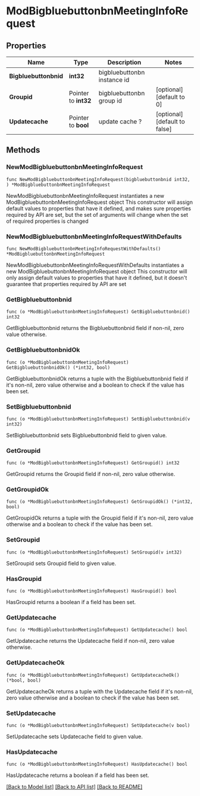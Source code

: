 # ModBigbluebuttonbnMeetingInfoRequest

## Properties

Name | Type | Description | Notes
------------ | ------------- | ------------- | -------------
**Bigbluebuttonbnid** | **int32** | bigbluebuttonbn instance id | 
**Groupid** | Pointer to **int32** | bigbluebuttonbn group id | [optional] [default to 0]
**Updatecache** | Pointer to **bool** | update cache ? | [optional] [default to false]

## Methods

### NewModBigbluebuttonbnMeetingInfoRequest

`func NewModBigbluebuttonbnMeetingInfoRequest(bigbluebuttonbnid int32, ) *ModBigbluebuttonbnMeetingInfoRequest`

NewModBigbluebuttonbnMeetingInfoRequest instantiates a new ModBigbluebuttonbnMeetingInfoRequest object
This constructor will assign default values to properties that have it defined,
and makes sure properties required by API are set, but the set of arguments
will change when the set of required properties is changed

### NewModBigbluebuttonbnMeetingInfoRequestWithDefaults

`func NewModBigbluebuttonbnMeetingInfoRequestWithDefaults() *ModBigbluebuttonbnMeetingInfoRequest`

NewModBigbluebuttonbnMeetingInfoRequestWithDefaults instantiates a new ModBigbluebuttonbnMeetingInfoRequest object
This constructor will only assign default values to properties that have it defined,
but it doesn't guarantee that properties required by API are set

### GetBigbluebuttonbnid

`func (o *ModBigbluebuttonbnMeetingInfoRequest) GetBigbluebuttonbnid() int32`

GetBigbluebuttonbnid returns the Bigbluebuttonbnid field if non-nil, zero value otherwise.

### GetBigbluebuttonbnidOk

`func (o *ModBigbluebuttonbnMeetingInfoRequest) GetBigbluebuttonbnidOk() (*int32, bool)`

GetBigbluebuttonbnidOk returns a tuple with the Bigbluebuttonbnid field if it's non-nil, zero value otherwise
and a boolean to check if the value has been set.

### SetBigbluebuttonbnid

`func (o *ModBigbluebuttonbnMeetingInfoRequest) SetBigbluebuttonbnid(v int32)`

SetBigbluebuttonbnid sets Bigbluebuttonbnid field to given value.


### GetGroupid

`func (o *ModBigbluebuttonbnMeetingInfoRequest) GetGroupid() int32`

GetGroupid returns the Groupid field if non-nil, zero value otherwise.

### GetGroupidOk

`func (o *ModBigbluebuttonbnMeetingInfoRequest) GetGroupidOk() (*int32, bool)`

GetGroupidOk returns a tuple with the Groupid field if it's non-nil, zero value otherwise
and a boolean to check if the value has been set.

### SetGroupid

`func (o *ModBigbluebuttonbnMeetingInfoRequest) SetGroupid(v int32)`

SetGroupid sets Groupid field to given value.

### HasGroupid

`func (o *ModBigbluebuttonbnMeetingInfoRequest) HasGroupid() bool`

HasGroupid returns a boolean if a field has been set.

### GetUpdatecache

`func (o *ModBigbluebuttonbnMeetingInfoRequest) GetUpdatecache() bool`

GetUpdatecache returns the Updatecache field if non-nil, zero value otherwise.

### GetUpdatecacheOk

`func (o *ModBigbluebuttonbnMeetingInfoRequest) GetUpdatecacheOk() (*bool, bool)`

GetUpdatecacheOk returns a tuple with the Updatecache field if it's non-nil, zero value otherwise
and a boolean to check if the value has been set.

### SetUpdatecache

`func (o *ModBigbluebuttonbnMeetingInfoRequest) SetUpdatecache(v bool)`

SetUpdatecache sets Updatecache field to given value.

### HasUpdatecache

`func (o *ModBigbluebuttonbnMeetingInfoRequest) HasUpdatecache() bool`

HasUpdatecache returns a boolean if a field has been set.


[[Back to Model list]](../README.md#documentation-for-models) [[Back to API list]](../README.md#documentation-for-api-endpoints) [[Back to README]](../README.md)


